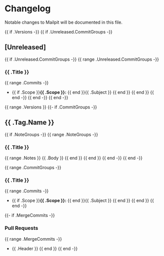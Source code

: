 # Changelog

Notable changes to Mailpit will be documented in this file.


{{ if .Versions -}}
{{ if .Unreleased.CommitGroups -}}
## [Unreleased]

{{ if .Unreleased.CommitGroups -}}
{{ range .Unreleased.CommitGroups -}}
### {{ .Title }}
{{ range .Commits -}}
- {{ if .Scope }}**{{ .Scope }}:** {{ end }}{{ .Subject }}
{{ end }}
{{ end }}
{{ end -}}
{{ end -}}
{{ end -}}

{{ range .Versions }} 
{{- if .CommitGroups -}}
## {{ .Tag.Name }}

{{ if .NoteGroups -}}
{{ range .NoteGroups -}}
### {{ .Title }}
{{ range .Notes }}
{{ .Body }}
{{ end }}
{{ end }}
{{ end -}}
{{ end -}}

{{ range .CommitGroups -}}
### {{ .Title }}
{{ range .Commits -}}
- {{ if .Scope }}**{{ .Scope }}:** {{ end }}{{ .Subject }}
{{ end }}
{{ end }}
{{ end -}}

{{- if .MergeCommits -}}
### Pull Requests
{{ range .MergeCommits -}}
- {{ .Header }}
{{ end }}
{{ end -}}
